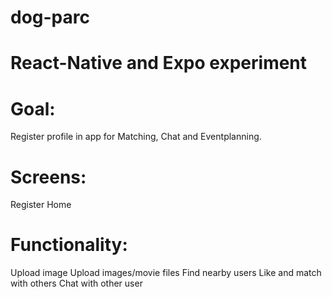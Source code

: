 # dog-parc

# React-Native and Expo experiment

# Goal: 

Register profile in app for Matching, Chat and Eventplanning.

# Screens:
Register
Home

# Functionality:
Upload image
Upload images/movie files
Find nearby users
Like and match with others
Chat with other user

# 
